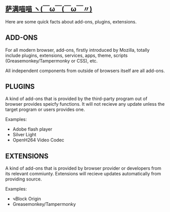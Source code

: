 ## [萨满喵喵 ヽ(￣ω￣(￣ω￣〃)](https://emlvirus.github.io/)

Here are some quick facts about add-ons, plugins, extensions.

## ADD-ONS

For all modern browser, add-ons, firstly introduced by Mozilla, totally include plugins, extensions, services, apps, theme, scripts (Greasemonkey/Tampermonky or CSS), etc.

All independent components from outside of browsers itself are all add-ons.

## PLUGINS

A kind of add-ons that is provided by the third-party program out of browser provides speicfy functions. It will not recieve any update unless the target program or users provides one.

Examples:

* Adobe flash player
* Silver Light
* OpenH264 Video Codec

## EXTENSIONS

A kind of add-ons that is provided by browser provider or developers from its relevant commiunty. Extensions will recieve updates automatically from providing source.

Examples:

* чBlock Origin
* Greasemonkey/Tampermonky
